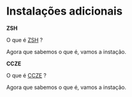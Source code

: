 # Instalações adicionais

**ZSH**

O que é [ZSH](https://pt.wikipedia.org/wiki/Z_shell) ?

Agora que sabemos o que é, vamos a instação.

**CCZE**

O que é [CCZE](https://blog.desdelinux.net/pt/dale-colores-a-tus-logs-con-ccze/) ?

Agora que sabemos o que é, vamos a instação.